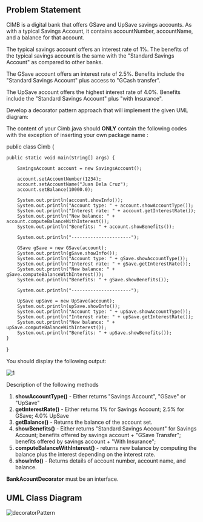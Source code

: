 ## Problem Statement

CIMB is a digital bank that offers GSave and UpSave savings accounts.   As with a typical Savings Account, it contains accountNumber, accountName, and a balance for that account.

The typical savings account offers an interest rate of 1%.
The benefits of the typical savings account is the same with the "Standard Savings Account" as compared to other banks.

The GSave account offers an interest rate of 2.5%.
Benefits include the "Standard Savings Account" plus access to "GCash transfer".

The UpSave account offers the highest interest rate of 4.0%.
Benefits include the "Standard Savings Account" plus "with Insurance".


Develop a decorator pattern approach that will implement the given UML diagram:

The content of your Cimb.java should **ONLY** contain the following codes with the exception of inserting your own package name :

public class Cimb {

	public static void main(String[] args) {
		
		SavingsAccount account = new SavingsAccount();
		
		account.setAccountNumber(1234);
		account.setAccountName("Juan Dela Cruz");
		account.setBalance(10000.0);
		
		System.out.println(account.showInfo());
		System.out.println("Account type: " + account.showAccountType());
		System.out.println("Interest rate: " + account.getInterestRate());
		System.out.println("New balance: " + account.computeBalanceWithInterest());
		System.out.println("Benefits: " + account.showBenefits());
		
		System.out.println("----------------------");
		
		GSave gSave = new GSave(account);
		System.out.println(gSave.showInfo());
		System.out.println("Account type: " + gSave.showAccountType());
		System.out.println("Interest rate: " + gSave.getInterestRate());
		System.out.println("New balance: " + gSave.computeBalanceWithInterest());
		System.out.println("Benefits: " + gSave.showBenefits());
		
		System.out.println("----------------------");
		
		UpSave upSave = new UpSave(account);
		System.out.println(upSave.showInfo());
		System.out.println("Account type: " + upSave.showAccountType());
		System.out.println("Interest rate: " + upSave.getInterestRate());
		System.out.println("New balance: " + upSave.computeBalanceWithInterest());
		System.out.println("Benefits: " + upSave.showBenefits());
	}
}

You should display the following output:

![1](https://github.com/rnnthnysy/decoratorPattern/assets/142371703/857508d7-3a82-4f0e-87dd-bd9d81be2cda)

Description of the following methods

  1. **showAccountType()** - Either returns "Savings Account", "GSave" or "UpSave"
  2. **getInterestRate()** - Either returns 1% for Savings Account; 2.5% for GSave; 4.0% UpSave
  3. **getBalance()** - Returns the balance of the account set.
  4. **showBenefits()** - Either returns "Standard Savings Account" for Savings Account;
benefits offered by savings account + "GSave Transfer";
benefits offered by savings account + "With Insurance";
  5. **computeBalanceWithInterest()** - returns new balance by computing the balance plus the interest depending on the interest rate.
  6. **showInfo()** - Returns details of account number, account name, and balance.

**BankAcountDecorator** must be an interface.

## UML Class Diagram

![decoratorPattern](https://github.com/rnnthnysy/decoratorPattern/assets/142371703/a4b1d95e-2319-4ebc-9542-4de535067ab1)
